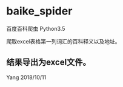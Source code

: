 # baike_spider
百度百科爬虫
Python3.5

爬取excel表格第一列词汇的百科释义以及地址。  

结果导出为excel文件。
--------------------------------------
Yang
2018/10/11
